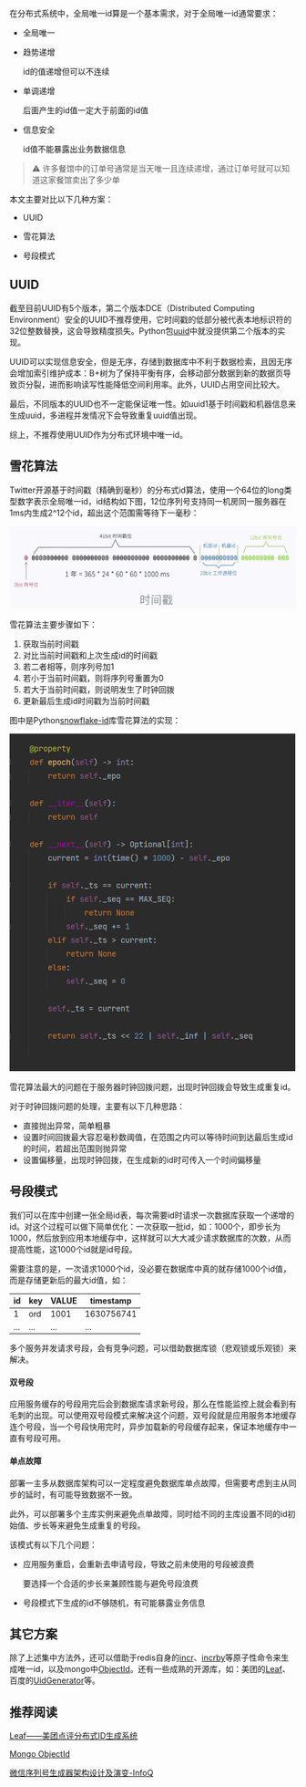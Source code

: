 在分布式系统中，全局唯一id算是一个基本需求，对于全局唯一id通常要求：

+ 全局唯一

+ 趋势递增

  id的值递增但可以不连续

+ 单调递增

  后面产生的id值一定大于前面的id值

+ 信息安全

  id值不能暴露出业务数据信息

> :warning: 许多餐馆中的订单号通常是当天唯一且连续递增，通过订单号就可以知道这家餐馆卖出了多少单

本文主要对比以下几种方案：

+ UUID

+ 雪花算法

+ 号段模式


## UUID

截至目前UUID有5个版本，第二个版本DCE（Distributed Computing Environment）安全的UUID不推荐使用，它时间戳的低部分被代表本地标识符的32位整数替换，这会导致精度损失。Python包[uuid](https://pypi.org/project/uuid/)中就没提供第二个版本的实现。

UUID可以实现信息安全，但是无序，存储到数据库中不利于数据检索，且因无序会增加索引维护成本：B+树为了保持平衡有序，会移动部分数据到新的数据页导致页分裂，进而影响读写性能降低空间利用率。此外，UUID占用空间比较大。

最后，不同版本的UUID也不一定能保证唯一性。如uuid1基于时间戳和机器信息来生成uuid，多进程并发情况下会导致重复uuid值出现。

综上，不推荐使用UUID作为分布式环境中唯一id。

## 雪花算法

Twitter开源基于时间戳（精确到毫秒）的分布式id算法，使用一个64位的long类型数字表示全局唯一id，id结构如下图，12位序列号支持同一机房同一服务器在1ms内生成2^12个id，超出这个范围需等待下一毫秒：

![](imgs/snowflake.jpg)

雪花算法主要步骤如下：

1. 获取当前时间戳
2. 对比当前时间戳和上次生成id的时间戳
3. 若二者相等，则序列号加1
4. 若小于当前时间戳，则将序列号重置为0
5. 若大于当前时间戳，则说明发生了时钟回拨
6. 更新最后生成id时间戳为当前时间戳

图中是Python[snowflake-id](https://github.com/vd2org/snowflake)库雪花算法的实现：

![](imgs/py-snowflake-id.png)

雪花算法最大的问题在于服务器时钟回拨问题，出现时钟回拨会导致生成重复id。

对于时钟回拨问题的处理，主要有以下几种思路：

+ 直接抛出异常，简单粗暴
+ 设置时间回拨最大容忍毫秒数阈值，在范围之内可以等待时间到达最后生成id的时间，若超出范围则抛异常
+ 设置偏移量，出现时钟回拨，在生成新的id时可传入一个时间偏移量

## 号段模式

我们可以在库中创建一张全局id表，每次需要id时请求一次数据库获取一个递增的id。对这个过程可以做下简单优化：一次获取一批id，如：1000个，即步长为1000，然后放到应用本地缓存中，这样就可以大大减少请求数据库的次数，从而提高性能，这1000个id就是id号段。

需要注意的是，一次请求1000个id，没必要在数据库中真的就存储1000个id值，而是存储更新后的最大id值，如：

| id   | key  | VALUE | timestamp  |
| ---- | ---- | ----- | ---------- |
| 1    | ord  | 1001  | 1630756741 |
| ...  | ...  | ...   | ...        |

多个服务并发请求号段，会有竞争问题，可以借助数据库锁（悲观锁或乐观锁）来解决。


#### 双号段
应用服务缓存的号段用完后会到数据库请求新号段，那么在性能监控上就会看到有毛刺的出现。可以使用双号段模式来解决这个问题，双号段就是应用服务本地缓存连个号段，当一个号段快用完时，异步加载新的号段缓存起来，保证本地缓存中一直有号段可用。

#### 单点故障

部署一主多从数据库架构可以一定程度避免数据库单点故障，但需要考虑到主从同步的延时，有可能导致数据不一致。

此外，可以部署多个主库实例来避免点单故障，同时给不同的主库设置不同的id初始值、步长等来避免生成重复的号段。

该模式有以下几个问题：

+ 应用服务重启，会重新去申请号段，导致之前未使用的号段被浪费

  要选择一个合适的步长来兼顾性能与避免号段浪费

+ 号段模式下生成的id不够随机，有可能暴露业务信息

## 其它方案

除了上述集中方法外，还可以借助于redis自身的[incr](https://redis.io/commands/incr)、[incrby](https://redis.io/commands/incrby)等原子性命令来生成唯一id，以及mongo中[ObjectId](https://docs.mongodb.com/manual/reference/method/ObjectId/)。还有一些成熟的开源库，如：美团的[Leaf](https://github.com/Meituan-Dianping/Leaf)、百度的[UidGenerator](https://github.com/baidu/uid-generator)等。

## 推荐阅读

[Leaf——美团点评分布式ID生成系统](https://tech.meituan.com/2017/04/21/mt-leaf.html)  

[Mongo ObjectId](https://docs.mongodb.com/manual/reference/method/ObjectId/)

[微信序列号生成器架构设计及演变-InfoQ](https://www.infoq.cn/article/wechat-serial-number-generator-architecture/)